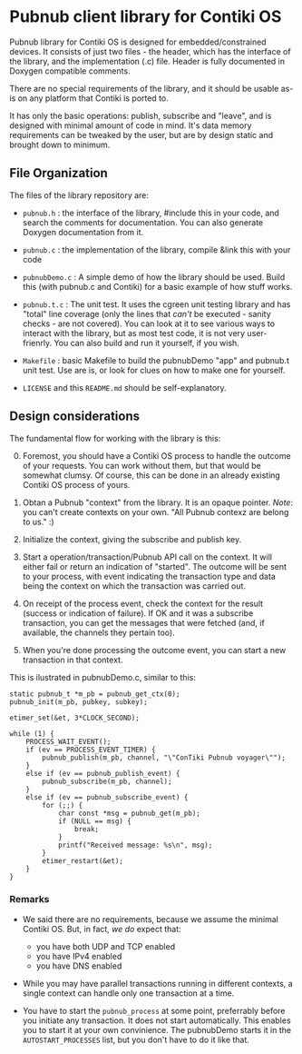 # Pubnub client library for Contiki OS

Pubnub library for Contiki OS is designed for embedded/constrained
devices. It consists of just two files - the header, which has the
interface of the library, and the implementation (.c) file. Header
is fully documented in Doxygen compatible comments.

There are no special requirements of the library, and it should be
usable as-is on any platform that Contiki is ported to.

It has only the basic operations: publish, subscribe and "leave",
and is designed with minimal amount of code in mind. It's data memory
requirements can be tweaked by the user, but are by design static
and brought down to minimum.


## File Organization

The files of the library repository are:

- `pubnub.h` : the interface of the library, #include this in your code,
  and search the comments for documentation. You can also generate
  Doxygen documentation from it.

- `pubnub.c` : the implementation of the library, compile &link this
  with your code

- `pubnubDemo.c` : A simple demo of how the library should be used.
  Build this (with pubnub.c and Contiki) for a basic example of how
  stuff works.

- `pubnub.t.c` : The unit test. It uses the cgreen unit testing library
  and has "total" line coverage (only the lines that _can't_ be
  executed - sanity checks - are not covered). You can look at it
  to see various ways to interact with the library, but as most
  test code, it is not very user-frienrly. You can also build and
  run it yourself, if you wish.

- `Makefile` : basic Makefile to build the pubnubDemo "app" and pubnub.t
  unit test. Use are is, or look for clues on how to make one for
  yourself.

- `LICENSE` and this `README.md` should be self-explanatory.
  
  
## Design considerations

The fundamental flow for working with the library is this:

0. Foremost, you should have a Contiki OS process to handle the
   outcome of your requests. You can work without them, but that would
   be somewhat clumsy. Of course, this can be done in an already
   existing Contiki OS process of yours.
   
1. Obtan a Pubnub "context" from the library. It is an opaque pointer.
   *Note*: you can't create contexts on your own. "All Pubnub contexz
   are belong to us." :)

2. Initialize the context, giving the subscribe and publish key.

3. Start a operation/transaction/Pubnub API call on the context.  It
   will either fail or return an indication of "started". The outcome
   will be sent to your process, with event indicating the transaction
   type and data being the context on which the transaction was
   carried out.

4. On receipt of the process event, check the context for the result
   (success or indication of failure). If OK and it was a subscribe
   transaction, you can get the messages that were fetched (and, if
   available, the channels they pertain too).

5. When you're done processing the outcome event, you can start a new
   transaction in that context.

This is ilustrated in pubnubDemo.c, similar to this:

    static pubnub_t *m_pb = pubnub_get_ctx(0);
    pubnub_init(m_pb, pubkey, subkey);
    
    etimer_set(&et, 3*CLOCK_SECOND);
    
    while (1) {
		PROCESS_WAIT_EVENT();
		if (ev == PROCESS_EVENT_TIMER) {
			pubnub_publish(m_pb, channel, "\"ConTiki Pubnub voyager\"");
		}
		else if (ev == pubnub_publish_event) {
			pubnub_subscribe(m_pb, channel);
		}
		else if (ev == pubnub_subscribe_event) {
			for (;;) {
				char const *msg = pubnub_get(m_pb);
				if (NULL == msg) {
					break;
				}
				printf("Received message: %s\n", msg);
			}
			etimer_restart(&et);
		}
    }

### Remarks

* We said there are no requirements, because we assume the
  minimal Contiki OS. But, in fact, *we do* expect that:

	- you have both UDP and TCP enabled
	- you have IPv4 enabled
	- you have DNS enabled

* While you may have parallel transactions running in different
  contexts, a single context can handle only one transaction at a
  time.

* You have to start the `pubnub_process` at some point, preferrably
  before you initiate any transaction.  It does not start
  automatically.  This enables you to start it at your own
  convinience. The pubnubDemo starts it in the `AUTOSTART_PROCESSES`
  list, but you don't have to do it like that.
